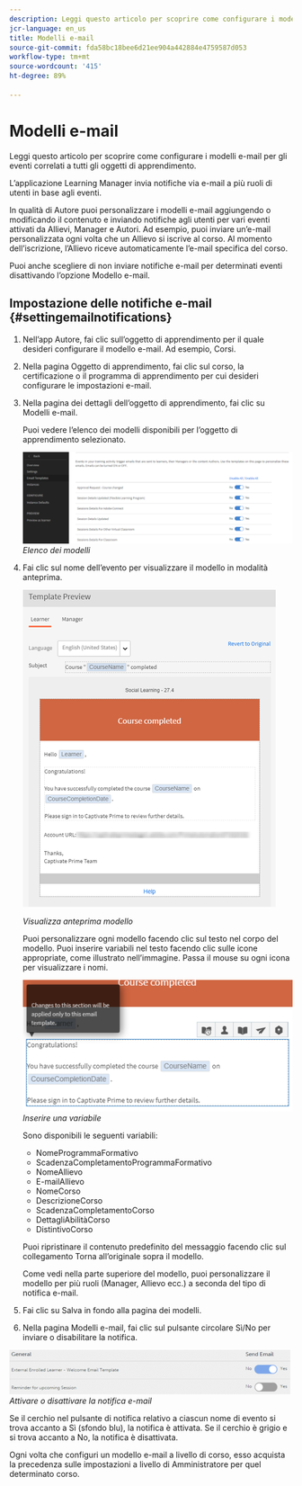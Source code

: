 ```yaml
---
description: Leggi questo articolo per scoprire come configurare i modelli e-mail per gli eventi correlati a tutti gli oggetti di apprendimento.
jcr-language: en_us
title: Modelli e-mail
source-git-commit: fda58bc18bee6d21ee904a442884e4759587d053
workflow-type: tm+mt
source-wordcount: '415'
ht-degree: 89%

---
```




# Modelli e-mail

Leggi questo articolo per scoprire come configurare i modelli e-mail per gli eventi correlati a tutti gli oggetti di apprendimento.

L’applicazione Learning Manager invia notifiche via e-mail a più ruoli di utenti in base agli eventi.

In qualità di Autore puoi personalizzare i modelli e-mail aggiungendo o modificando il contenuto e inviando notifiche agli utenti per vari eventi attivati da Allievi, Manager e Autori. Ad esempio, puoi inviare un’e-mail personalizzata ogni volta che un Allievo si iscrive al corso. Al momento dell’iscrizione, l’Allievo riceve automaticamente l’e-mail specifica del corso.

Puoi anche scegliere di non inviare notifiche e-mail per determinati eventi disattivando l’opzione Modello e-mail.

## Impostazione delle notifiche e-mail {#settingemailnotifications}

1. Nell’app Autore, fai clic sull’oggetto di apprendimento per il quale desideri configurare il modello e-mail. Ad esempio, Corsi.
1. Nella pagina Oggetto di apprendimento, fai clic sul corso, la certificazione o il programma di apprendimento per cui desideri configurare le impostazioni e-mail.
1. Nella pagina dei dettagli dell’oggetto di apprendimento, fai clic su Modelli e-mail.

   Puoi vedere l’elenco dei modelli disponibili per l’oggetto di apprendimento selezionato.

   ![](assets/email-templates-forlearningprograms.png)
   *Elenco dei modelli*

1. Fai clic sul nome dell’evento per visualizzare il modello in modalità anteprima.

   ![](assets/preview-the-emailtemplateforyourlearningobject.png)

   *Visualizza anteprima modello*

   Puoi personalizzare ogni modello facendo clic sul testo nel corpo del modello. Puoi inserire variabili nel testo facendo clic sulle icone appropriate, come illustrato nell’immagine. Passa il mouse su ogni icona per visualizzare i nomi.

   ![](assets/insert-variable.png)
   *Inserire una variabile*

   Sono disponibili le seguenti variabili:

   * NomeProgrammaFormativo
   * ScadenzaCompletamentoProgrammaFormativo
   * NomeAllievo
   * E-mailAllievo
   * NomeCorso
   * DescrizioneCorso
   * ScadenzaCompletamentoCorso
   * DettagliAbilitàCorso
   * DistintivoCorso

   Puoi ripristinare il contenuto predefinito del messaggio facendo clic sul collegamento Torna all’originale sopra il modello.

   Come vedi nella parte superiore del modello, puoi personalizzare il modello per più ruoli (Manager, Allievo ecc.) a seconda del tipo di notifica e-mail.

1. Fai clic su Salva in fondo alla pagina dei modelli.
1. Nella pagina Modelli e-mail, fai clic sul pulsante circolare Sì/No per inviare o disabilitare la notifica.

![](assets/email-notification-e1437624109719.png)
*Attivare o disattivare la notifica e-mail*

Se il cerchio nel pulsante di notifica relativo a ciascun nome di evento si trova accanto a Sì (sfondo blu), la notifica è attivata. Se il cerchio è grigio e si trova accanto a No, la notifica è disattivata.

Ogni volta che configuri un modello e-mail a livello di corso, esso acquista la precedenza sulle impostazioni a livello di Amministratore per quel determinato corso.
